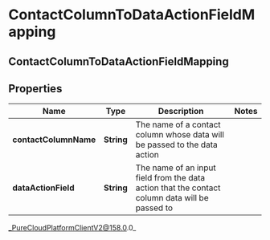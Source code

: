 # ContactColumnToDataActionFieldMapping

## ContactColumnToDataActionFieldMapping

## Properties

|Name | Type | Description | Notes|
|------------ | ------------- | ------------- | -------------|
| **contactColumnName** | **String** | The name of a contact column whose data will be passed to the data action | |
| **dataActionField** | **String** | The name of an input field from the data action that the contact column data will be passed to | |



_PureCloudPlatformClientV2@158.0.0_
